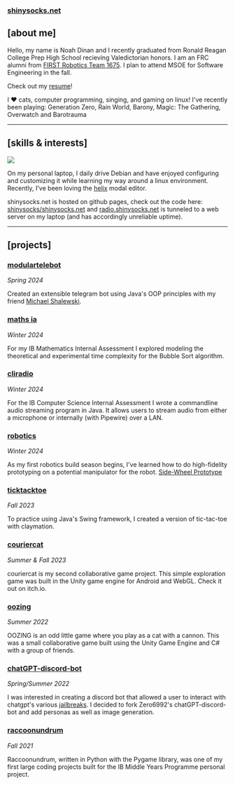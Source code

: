### [shinysocks.net](https://shinysocks.net)
## [about me]
Hello, my name is Noah Dinan and I recently graduated from Ronald Reagan College Prep High School recieving Valedictorian honors. I am an FRC alumni from [FIRST Robotics Team 1675](https://frc1675.com). I plan to attend MSOE for Software Engineering in the fall.

Check out my [resume](https://shinysocks.net/share/resume.pdf)!

I ❤️ cats, computer programming, singing, and gaming on linux! I've recently been playing: Generation Zero, Rain World, Barony, Magic: The Gathering, Overwatch and Barotrauma

---
## [skills & interests]

![](https://skillicons.dev/icons?i=linux,python,java,git,bash,docker,unity,cs,rust,react,js&perline=6)

On my personal laptop, I daily drive Debian and have enjoyed configuring and customizing it while learning my way around a linux environment. Recently, I've been loving the [helix](https://helix-editor.com) modal editor.

shinysocks.net is hosted on github pages, check out the code here: [shinysocks/shinysocks.net](https://github.com/shinysocks/shinysocks.net)
and [radio.shinysocks.net](https://radio.shinysocks.net) is tunneled to a web server on my laptop (and has accordingly unreliable uptime).

---
## [projects]
### [modulartelebot](https://github.com/shinysocks/modulartelebot)
*Spring 2024*

Created an extensible telegram bot using Java's OOP principles with my friend [Michael Shalewski](https://github.com/jagernet-ops).

### [maths ia](https://shinysocks.net/share/maths.pdf)
*Winter 2024*

For my IB Mathematics Internal Assessment I explored modeling the theoretical and experimental time complexity for the Bubble Sort algorithm.

### [cliradio](https://github.com/shinysocks/cliradio)
*Winter 2024*

For the IB Computer Science Internal Assessment I wrote a commandline audio streaming program in Java. It allows users to stream audio from either a microphone or internally (with Pipewire) over a LAN.

### [robotics](https://github.com/frc1675/frc1675-2024)
*Winter 2024*

As my first robotics build season begins, I've learned how to do high-fidelity prototyping on a potential manipulator for the robot.
[Side-Wheel Prototype](https://shinysocks.net/share/prototypelog.pdf)

### [ticktacktoe](https://shinysocks.net/share/ticktacktoe.jar)
*Fall 2023*

To practice using Java's Swing framework, I created a version of tic-tac-toe with claymation.

### [couriercat](https://shinysocks.itch.io/couriercat)
*Summer & Fall 2023*

couriercat is my second collaborative game project. This simple exploration game was built in the Unity game engine for Android and WebGL. Check it out on itch.io.

### [oozing](https://shinysocks.itch.io/oozing)
*Summer 2022*

OOZING is an odd little game where you play as a cat with a cannon. This was a small collaborative game built using the Unity Game Engine and C# with a group of friends.

### [chatGPT-discord-bot](https://github.com/Zero6992/chatGPT-discord-bot)
*Spring/Summer 2022*

I was interested in creating a discord bot that allowed a user to interact with chatgpt's various [jailbreaks](https://www.jailbreakchat.com). I decided to fork Zero6992's chatGPT-discord-bot and add personas as well as image generation.

### [raccoonundrum](https://shinysocks.itch.io/raccoonundrum)
*Fall 2021*

Raccoonundrum, written in Python with the Pygame library, was one of my first large coding projects built for the IB Middle Years Programme personal project. 
